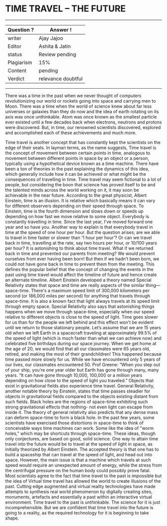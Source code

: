 # TIME TRAVEL – THE FUTURE

---
Question ? | Answer ! |
--- | --- |
writer | Ajay Jajoo
Editor | Ashita & Jatin
status | Review pending
Plagiarism | 15%
Content | pending
Verdict | relevance doubtful
---

There was a time in the past when we never thought of computers revolutionizing our world or rockets going into space and carrying men to Moon. There was a time when the world of science knew about far less universes or galaxies than they do now and the idea of earth rotating on its axis was once unthinkable. Atom was once known as the smallest particle ever existed until a few decades back when electrons, neutrons and protons were discovered. But, in time, our renowned scientists discovered, explored and accomplished each of these achievements and much more. 

Time travel is another concept that has constantly kept the scientists on the edge of their seats. In layman terms, as the name suggests, Time travel is the concept of movement between certain points in time, analogous to movement between different points in space by an object or a person, typically using a hypothetical device known as a time machine. There have been a ton of theories in the past explaining the dynamics of this idea, which generally include how it can be achieved or what might be the consequences of travelling in time. Time travel may seem fictional to a lot of people, but considering the boon that science has proved itself to be and the talented minds across the world working on it, it may soon be achievable in the near future. 
According to the great physicist, Albert Einstein, time is an illusion. It is relative which basically means it can vary for different observers depending on their speed through space. To Einstein, time is the fourth dimension and slows down or speeds up depending on how fast we move relative to some object.
Everybody is constantly travelling in time. Since the last year, I've moved forward one year and so have you. Another way to explain is that everybody travel in time at the speed of one hour per hour.
But the question arises; are we able to travel in time faster or slower than ‘1 hour per hour’? Or can we travel back in time, travelling at the rate, say two hours per hour, or 10/100 years per hour?
It is astonishing to think about time travel. What if we returned back in time and prevented our parents from meeting? We would prevent ourselves from ever having been born! But then if we hadn't been born, we could not have gone back in time to prevent them from the meeting. This defines the popular belief that the concept of changing the events in the past using time travel would affect the timeline of future and hence create an alternate timeline.
Albert Einstein developed a theory named Special Relativity states that space and time are really aspects of the similar thing—space-time. There's a maximum speed limit of 300,000 kilometers per second (or 186,000 miles per second) for anything that travels through space-time. It is also a known fact that light always travels at its speed limit through empty space. Special Relativity also says that astonishing things happens when we move through space-time, especially when our speed relative to different objects is close to the speed of light. Time goes slower for us than for the people we left behind and this effect won't be evident until we return to those stationary people.
Let’s assume that we are 15 years old when we left Earth in a spacecraft traveling at approximately 99.5% of the speed of light (which is much faster than what we can achieve now) and celebrated five birthdays during our space journey. When we get home at the age of 20, we would find that all our classmates were 65 years old, retired, and making the most of their grandchildren! This happened because time passed more slowly for us. While we have encountered only 5 years of our lives, our classmates encountered 50.
Prof Greene: “When you step out of your ship, you’re one year older but Earth has gone through many, many years. “It can have gone through 10,000, 100,000 or a million years depending on how close to the speed of light you traveled.”
Objects that exist in gravitational fields also experience time travel. General Relativity, another notable theory by Einstein, states that time passes steadier for objects in gravitational fields compared to the objects existing distant from such fields. Black holes are the regions of space-time exhibiting such strong  gravitational effects that nothing- not even light can escape from inside it. The theory of general relativity also predicts that any dense mass can deform space-time to form a black hole. In the past few years, some scientists have exercised those distortions in space-time to think of conceivable ways time machines can work. Some like the idea of "worm holes," which may be shortcuts through space-time. These ideas, though only conjectures, are based on good, solid science.
One way to attain time travel into the future would be to travel at the speed of light in space, as initially theorized by Albert Einstein. The accepted theory is that one has to build a spaceship that can travel at the speed of light, and head out into space. However, the main issue is that a machine which travels at such speed would require an unexpected amount of energy, while the stress from the centrifugal pressure on the human body could possibly prove fatal.
Most scientists agree to the fact that time travel to the past is impossible but the idea of Virtual time travel has allowed the world to create illusions of the past. Cutting edge augmented and virtual reality technologies have made attempts to synthesis real world phenomenon by digitally creating sites, monuments, artefacts and essentially a past within an interactive virtual environment.
Time travel to the past is unthinkable. The science for it is just incomprehensible. But we are confident that time travel into the future is going to a reality, as the required technology for it is beginning to take shape.